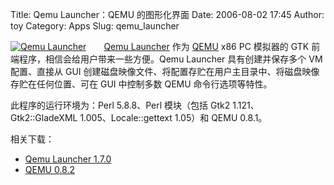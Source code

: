 Title: Qemu Launcher：QEMU 的图形化界面
Date: 2006-08-02 17:45
Author: toy
Category: Apps
Slug: qemu_launcher

[![Qemu
Launcher](http://i.linuxtoy.org/i/qemu_launcher_s.png)](http://i.linuxtoy.org/i/qemu_launcher.png)　　[Qemu
Launcher](http://emeitner.f2o.org/qemu_launcher) 作为
[QEMU](http://fabrice.bellard.free.fr/qemu/) x86 PC 模拟器的 GTK
前端程序，相信会给用户带来一些方便。Qemu Launcher 具有创建并保存多个 VM
配置、直接从 GUI
创建磁盘映像文件、将配置存贮在用户主目录中、将磁盘映像存贮在任何位置、可在
GUI 中控制多数 QEMU 命令行选项等特性。

此程序的运行环境为：Perl 5.8.8、Perl 模块（包括 Gtk2
1.121、Gtk2::GladeXML 1.005、Locale::gettext 1.05）和 QEMU 0.8.1。

相关下载：

-   [Qemu Launcher
    1.7.0](http://download.gna.org/qemulaunch/qemu-launcher_1.7.0.tar.gz)
-   [QEMU
    0.8.2](http://fabrice.bellard.free.fr/qemu/qemu-0.8.2-i386.tar.gz)


